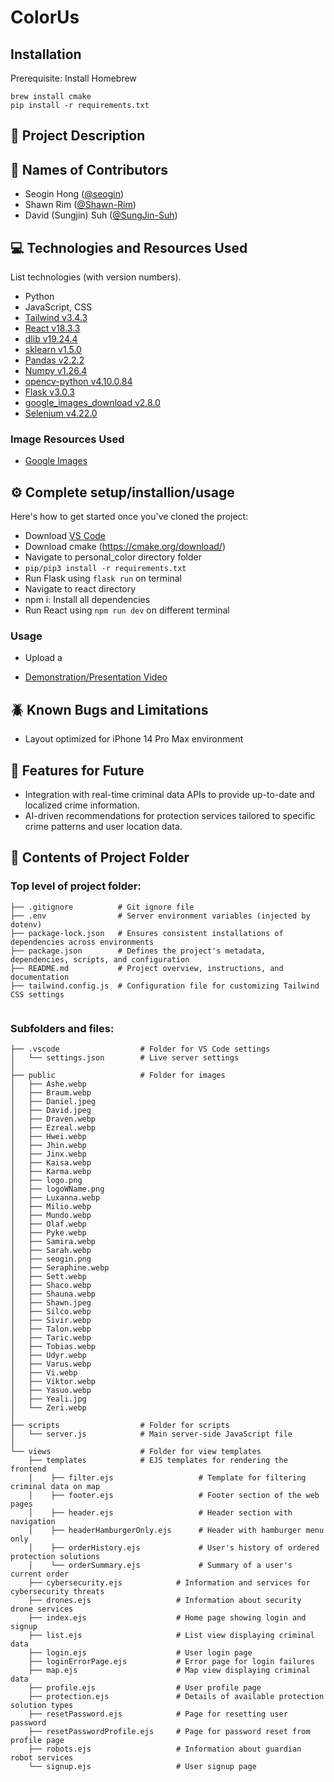 # ColorUs

## Installation

Prerequisite: Install Homebrew

```
brew install cmake
pip install -r requirements.txt
```
## 📖 Project Description



## 💞 Names of Contributors

- Seogin Hong ([@seogin](https://github.com/seogin))
- Shawn Rim ([@Shawn-Rim](https://github.com/Shawn-Rim))
- David (Sungjin) Suh ([@SungJin-Suh](https://github.com/SungJin-Suh))


## 💻 Technologies and Resources Used

List technologies (with version numbers).

- Python
- JavaScript, CSS
- [Tailwind v3.4.3](https://tailwindcss.com/)
- [React v18.3.3](https://react.dev/)
- [dlib v19.24.4](https://pypi.org/project/dlib/)
- [sklearn v1.5.0](https://scikit-learn.org/stable/)
- [Pandas v2.2.2](https://pandas.pydata.org/)
- [Numpy v1.26.4](https://numpy.org/)
- [opencv-python v4.10.0.84](https://opencv.org/)
- [Flask v3.0.3](https://flask.palletsprojects.com/en/3.0.x/)
- [google_images_download v2.8.0](https://pypi.org/project/google_images_download/)
- [Selenium v4.22.0](https://www.selenium.dev/)


### Image Resources Used

- [Google Images](https://images.google.com/)

## ⚙️ Complete setup/installion/usage

Here's how to get started once you've cloned the project:

- Download [VS Code](https://code.visualstudio.com/)
- Download cmake (https://cmake.org/download/)
- Navigate to personal_color directory folder
- ```pip/pip3 install -r requirements.txt```
- Run Flask using ```flask run``` on terminal
- Navigate to react directory
- npm i: Install all dependencies
- Run React using ```npm run dev``` on different terminal


### Usage

- Upload a 


- [Demonstration/Presentation Video](https://youtu.be/t0nDQmW4I10)


## 🪲 Known Bugs and Limitations

- Layout optimized for iPhone 14 Pro Max environment

## 🔮 Features for Future

- Integration with real-time criminal data APIs to provide up-to-date and localized crime information.
- AI-driven recommendations for protection services tailored to specific crime patterns and user location data.

## 📂 Contents of Project Folder

###     Top level of project folder:
 ```
├── .gitignore          # Git ignore file
├── .env                # Server environment variables (injected by dotenv)
├── package-lock.json   # Ensures consistent installations of dependencies across environments
├── package.json        # Defines the project's metadata, dependencies, scripts, and configuration
├── README.md           # Project overview, instructions, and documentation
├── tailwind.config.js  # Configuration file for customizing Tailwind CSS settings


```
### Subfolders and files:
```
├── .vscode                  # Folder for VS Code settings
│   └── settings.json        # Live server settings
│
├── public                   # Folder for images
│   ├── Ashe.webp
│   ├── Braum.webp
│   ├── Daniel.jpeg
│   ├── David.jpeg
│   ├── Draven.webp
│   ├── Ezreal.webp
│   ├── Hwei.webp
│   ├── Jhin.webp
│   ├── Jinx.webp
│   ├── Kaisa.webp
│   ├── Karma.webp
│   ├── logo.png
│   ├── logoWName.png
│   ├── Luxanna.webp
│   ├── Milio.webp
│   ├── Mundo.webp
│   ├── Olaf.webp
│   ├── Pyke.webp
│   ├── Samira.webp
│   ├── Sarah.webp
│   ├── seogin.png
│   ├── Seraphine.webp
│   ├── Sett.webp
│   ├── Shaco.webp
│   ├── Shauna.webp
│   ├── Shawn.jpeg
│   ├── Silco.webp
│   ├── Sivir.webp
│   ├── Talon.webp
│   ├── Taric.webp
│   ├── Tobias.webp
│   ├── Udyr.webp
│   ├── Varus.webp
│   ├── Vi.webp
│   ├── Viktor.webp
│   ├── Yasuo.webp
│   ├── Yeali.jpg
│   └── Zeri.webp
│
├── scripts                  # Folder for scripts
│   └── server.js            # Main server-side JavaScript file
│
└── views                    # Folder for view templates
    ├── templates            # EJS templates for rendering the frontend
    │    ├── filter.ejs                   # Template for filtering criminal data on map
    │    ├── footer.ejs                   # Footer section of the web pages
    │    ├── header.ejs                   # Header section with navigation
    │    ├── headerHamburgerOnly.ejs      # Header with hamburger menu only
    │    ├── orderHistory.ejs             # User's history of ordered protection solutions
    │    └── orderSummary.ejs             # Summary of a user's current order
    ├── cybersecurity.ejs            # Information and services for cybersecurity threats
    ├── drones.ejs                   # Information about security drone services
    ├── index.ejs                    # Home page showing login and signup
    ├── list.ejs                     # List view displaying criminal data
    ├── login.ejs                    # User login page
    ├── loginErrorPage.ejs           # Error page for login failures
    ├── map.ejs                      # Map view displaying criminal data
    ├── profile.ejs                  # User profile page
    ├── protection.ejs               # Details of available protection solution types
    ├── resetPassword.ejs            # Page for resetting user password
    ├── resetPasswordProfile.ejs     # Page for password reset from profile page
    ├── robots.ejs                   # Information about guardian robot services
    └── signup.ejs                   # User signup page
```


